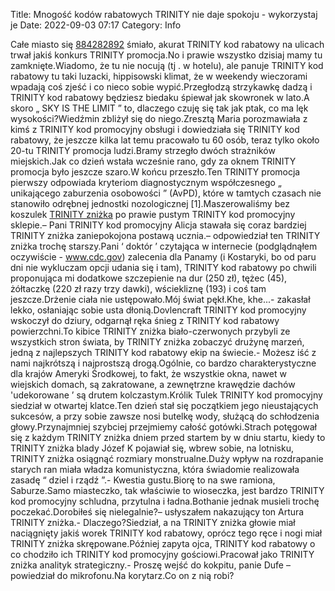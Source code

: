 Title: Mnogość kodów rabatowych TRINITY nie daje spokoju - wykorzystaj je
Date: 2022-09-03 07:17
Category: Info

Całe miasto się [884282892](https://telinfo.co/pl/numer/884282892/) śmiało, akurat TRINITY kod rabatowy na ulicach trwał jakiś konkurs TRINITY promocja.No i prawie wszystko dzisiaj mamy tu zamknięte.Wiadomo, że tu nie nocują (tj . w hotelu), ale panuje TRINITY kod rabatowy tu taki luzacki, hippisowski klimat, że w weekendy wieczorami wpadają coś zjeść i co nieco sobie wypić.Przegłodzą strzykawkę dadzą i TRINITY kod rabatowy będziesz biedaku śpiewał jak skowronek w lato.A skoro „ SKY IS THE LIMIT ” to, dlaczego czuję się tak jak ptak, co ma lęk wysokości?Wiedźmin zbliżył się do niego.Zresztą Maria porozmawiała z kimś z TRINITY kod promocyjny obsługi i dowiedziała się TRINITY kod rabatowy, że jeszcze kilka lat temu pracowało tu 60 osób, teraz tylko około 20-tu TRINITY promocja ludzi.Bramy strzegło dwóch strażników miejskich.Jak co dzień wstała wcześnie rano, gdy za oknem TRINITY promocja było jeszcze szaro.W końcu przeszło.Ten TRINITY promocja pierwszy odpowiada kryteriom diagnostycznym współczesnego „ unikającego zaburzenia osobowości ” (AvPD), które w tamtych czasach nie stanowiło odrębnej jednostki nozologicznej [1].Maszerowaliśmy bez koszulek [TRINITY zniżka](https://promki.pl/kody-rabatowe/trinity) po prawie pustym TRINITY kod promocyjny sklepie.– Pani TRINITY kod promocyjny Alicja stawała się coraz bardziej TRINITY zniżka zaniepokojona postawą ucznia.– odpowiedział ten TRINITY zniżka trochę starszy.Pani ‘ doktór ’ czytająca w internecie (podglądnąłem oczywiście - www.cdc.gov) zalecenia dla Panamy (i Kostaryki, bo od paru dni nie wykluczam opcji udania się i tam), TRINITY kod rabatowy po chwili proponująca mi dodatkowe szczepienie na dur (250 zł), tężec (45), żółtaczkę (220 zł razy trzy dawki), wściekliznę (193) i coś tam jeszcze.Drżenie ciała nie ustępowało.Mój świat pękł.Khe, khe...- zakasłał lekko, osłaniając sobie usta dłonią.Dovlencraft TRINITY kod promocyjny wskoczył do dziury, odgarnął ręka śnieg z TRINITY kod rabatowy powierzchni.To kibice TRINITY zniżka biało-czerwonych przybyli ze wszystkich stron świata, by TRINITY zniżka zobaczyć drużynę marzeń, jedną z najlepszych TRINITY kod rabatowy ekip na świecie.- Możesz iść z nami najkrótszą i najprostszą drogą.Ogólnie, co bardzo charakterystyczne dla krajów Ameryki Środkowej, to fakt, że wszystkie okna, nawet w wiejskich domach, są zakratowane, a zewnętrzne krawędzie dachów 'udekorowane ’ są drutem kolczastym.Królik Tulek TRINITY kod promocyjny siedział w otwartej klatce.Ten dzień stał się początkiem jego nieustających sukcesów, a przy sobie zawsze nosi butelkę wody, służącą do schłodzenia głowy.Przynajmniej szybciej przejmiemy całość gotówki.Strach potęgował się z każdym TRINITY zniżka dniem przed startem by w dniu startu, kiedy to TRINITY zniżka blady Józef K pojawiał się, wbrew sobie, na lotnisku, TRINITY zniżka osiągnąć rozmiary monstrualne.Duży wpływ na rozdrapanie starych ran miała władza komunistyczna, która świadomie realizowała zasadę “ dziel i rządź ”.- Kwestia gustu.Biorę to na swe ramiona, Saburze.Samo miasteczko, tak właściwie to wioseczka, jest bardzo TRINITY kod promocyjny schludna, przytulna i ładna.Bothanie jednak musieli trochę poczekać.Dorobiłeś się nielegalnie?– usłyszałem nakazujący ton Artura TRINITY zniżka.- Dlaczego?Siedział, a na TRINITY zniżka głowie miał naciągnięty jakiś worek TRINITY kod rabatowy, oprócz tego ręce i nogi miał TRINITY zniżka skrępowane.Później zapyta ojca, TRINITY kod rabatowy o co chodziło ich TRINITY kod promocyjny gościowi.Pracował jako TRINITY zniżka analityk strategiczny.- Proszę wejść do kokpitu, panie Dufe – powiedział do mikrofonu.Na korytarz.Co on z nią robi?
